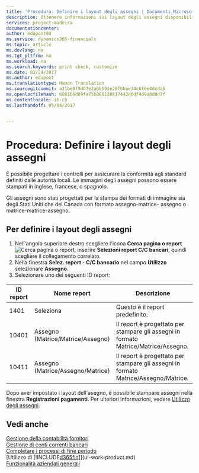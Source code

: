 ```yaml
---
title: 'Procedura: Definire i layout degli assegni | Documenti Microsoft'
description: Ottenere informazioni sui layout degli assegni disponibili in Financials.
services: project-madeira
documentationcenter: 
author: edupont04
ms.service: dynamics365-financials
ms.topic: article
ms.devlang: na
ms.tgt_pltfrm: na
ms.workload: na
ms.search.keywords: print check, customize
ms.date: 03/24/2017
ms.author: edupont
ms.translationtype: Human Translation
ms.sourcegitcommit: a31be0f9d07e2abb591e26f6bae34c6f6e4dcda6
ms.openlocfilehash: 6081b6d09fa75b868138817442d6df4d9a8d0d7f
ms.contentlocale: it-ch
ms.lasthandoff: 05/04/2017


---
```

# <a name="how-to-define-check-layouts"></a>Procedura: Definire i layout degli assegni
È possibile progettare i controlli per assicurare la conformità agli standard definiti dalle autorità locali. Le immagini degli assegni possono essere stampati in inglese, francese, o spagnolo.

Gli assegni sono stati progettati per la stampa dei formati di immagine sia degli Stati Uniti che del Canada con formato assegno-matrice- assegno o matrice-matrice-assegno.

## <a name="to-define-check-layouts"></a>Per definire i layout degli assegni
1. Nell'angolo superiore destro scegliere l'icona **Cerca pagina o report** ![Cerca pagina o report](media/ui-search/search_small.png "icona Cerca pagina o report"), inserire **Selezioni report C/C bancari**, quindi scegliere il collegamento correlato.
2. Nella finestra **Selez. report - C/C bancario** nel campo **Utilizzo** selezionare **Assegno**.
3. Selezionare uno dei seguenti ID report:

| ID report | Nome report | Descrizione |
| --- | --- | --- |
| 1401 |Seleziona |Questo è il report predefinito. |
| 10401 |Assegno (Matrice/Matrice/Assegno) |Il report è progettato per stampare gli assegni in formato Matrice/Matrice/Assegno. |
| 10411 |Assegno (Matrice/Assegno/Matrice) |Il report è progettato per stampare gli assegni in formato Matrice/Assegno/Matrice. |

Dopo aver impostato i layout dell'asegno, è possibile stampare assegni nella finestra **Registrazioni pagamenti**. Per ulteriori informazioni, vedere [Utilizzo degli assegni](payables-how-work-checks.md).

## <a name="see-also"></a>Vedi anche
[Gestione della contabilità fornitori](payables-manage-payables.md)  
[Gestione di conti correnti bancari](bank-manage-bank-accounts.md)   
[Completare i processi di fine periodo](year-how-complete-period-end-processes.md)  
[Utilizzo di [!INCLUDE[d365fin](includes/d365fin_md.md)]](ui-work-product.md)  
[Funzionalità aziendali generali](ui-across-business-areas.md)

